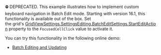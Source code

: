 ⛔ DEPRECATED. This example illustrates how to implement custom keyboard navigation in Batch Edit mode. Starting with version 16.1, this functionality is available out of the box. Set the grid's <a href="https://docs.devexpress.com/AspNet/DevExpress.Web.GridBatchEditSettings.StartEditAction">GridViewSettings.SettingsEditing.BatchEditSettings.StartEditAction</a> property to the `FocusedCellClick` value to activate it.

You can try this functionality in the following online demo:

- <a href="https://demos.devexpress.com/MVCxGridViewDemos/Editing/BatchEditing">Batch Editing and Updating</a>